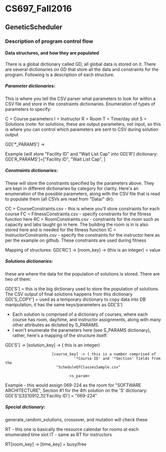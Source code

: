 # CS697_Fall2016
## GeneticScheduler
### Description of program control flow

#### Data structures, and how they are populated
There is a global dictionary called GD, all global data is stored on it. There
are several dictionaries on GD that store all the data and constraints for the
program. Following is a description of each structure.

##### Parameter dictionaries:
This is where you tell the CSV parser what parameters to look
for within a CSV file and store in the constraints dictionaries.
Enumeration of types of parameters to specify:

C = Course parameters
I = Instructor
R = Room
T = Time/day slot
S = Solutions         (note: for solutions, these are output parameters, not input, so
                             this is where you can control which parameters are sent
			     to CSV during solution output

GD['*_PARAMS'] -> 
                  <param>
		 
Example (will store "Facility ID" and "Wait List Cap" into GD['R'] dictionary:
		  GD['R_PARAMS']=["Facility ID",
		                  "Wait List Cap",
				  ]

##### Constraints dictionaries:
These will store the constraints specified by the parameters
above. They are kept in different dictionaries by category for clarity. Here's an
enumeration of the possible parameters, along with the CSV file that is read to
populate them (all CSVs are read from "Data/" dir):

CC = CourseConstraints.csv     - this is where you'll store constraints for each course
FC = FitnessConstraints.csv    - specify constraints for the fitness function here
RC = RoomConstraints.csv       - constraints for the room such as capacity and
     			       	 labs taught go in here. The building the room
				 is in is also stored here and is needed for the
				 fitness function
IC = InstructorConstraints.csv - specify the constraints for the instructor here as
     			       	 per the example on github. These constraints are
				 used during fitness

Mapping of structures:
GD['RC'] ->
            [room_key] ->                 (this is an integer)
	                  <param> = value

##### Solutions dictionaries:
these are where the data for the population of solutions is stored. There are
two of them:

GD['S']      = this is the big dictionary used to store the population of
               solutions. The CSV output of final solutions happens from this dictionary
GD['S_COPY'] = used as a temporary dictionary to copy data into DB manipulation, it
	       has the same keys/parameters as GD['S']

- Each solution is comprised of a dictionary of courses, where each course has
  room, day/time, and instructor assignments, along with many other attributes
  as dictated by S_PARAMS.
- I won't enumerate the parameters here (see S_PARAMS dictionary), rather, here's
  a mapping of the structure itself:

GD['S'] ->
           [solution_key] ->                 ( this is an integer)
	   
	                     [course_key] -> ( this is a number comprised of
			                       '*Course ID' and '*Section' fields from the
					       "ScheduleOfClassesSample.csv"
					       
			                     <s_param>

Example - this would assign 069-224 as the room for "SOFTWARE ARCHITECTURE",
          Section #1 for the 4th solution on the 'S' dictionary:
GD['S'][3][10912_1]['Facility ID'] = "069-224"


##### Special dictionary:
generate_random_solutions, crossover, and mutation will check these

RT - this one is basically the resource calendar for rooms at each enumerated time slot
IT - same as RT for instructors

RT[room_key] ->
	        [time_key] = busy/free

